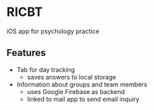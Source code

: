 # RICBT
iOS app for psychology practice

## Features
- Tab for day tracking
  - saves answers to local storage
- Information about groups and team members
  - uses Google Firebase as backend
  - linked to mail app to send email inquiry
  

